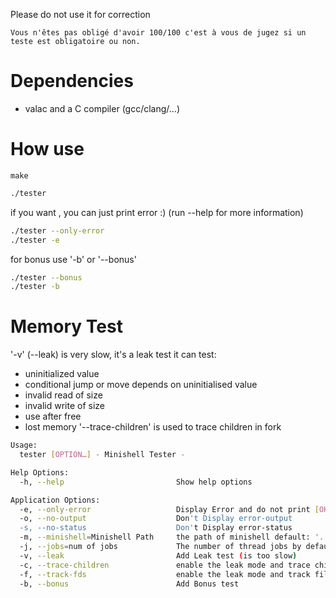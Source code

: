 Please do not use it for correction

	Vous n'êtes pas obligé d'avoir 100/100 c'est à vous de jugez si un teste est obligatoire ou non.

# Dependencies
- valac and a C compiler (gcc/clang/...)

# How use

```make```

```bash
./tester
```

if you want , you can just print error :)  (run --help for more information)

```bash
./tester --only-error
./tester -e
```

for bonus use '-b' or '--bonus'

```bash
./tester --bonus
./tester -b
```
# Memory Test 

'-v' (--leak) is very slow, it's a leak test it can test:
- uninitialized value
- conditional jump or move depends on uninitialised value 
- invalid read of size
- invalid write of size
- use after free
- lost memory
'--trace-children' is used to trace children in fork


```bash
Usage:
  tester [OPTION…] - Minishell Tester -

Help Options:
  -h, --help                         Show help options

Application Options:
  -e, --only-error                   Display Error and do not print [OK] test
  -o, --no-output                    Don't Display error-output
  -s, --no-status                    Don't Display error-status
  -m, --minishell=Minishell Path     the path of minishell default: '../minishell'
  -j, --jobs=num of jobs             The number of thread jobs by default is number of cpu
  -v, --leak                         Add Leak test (is too slow)
  -c, --trace-children               enable the leak mode and trace children in fork
  -f, --track-fds                    enable the leak mode and track file descriptors
  -b, --bonus                        Add Bonus test
```
